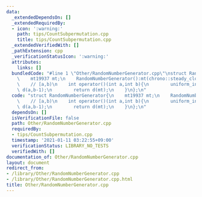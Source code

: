 ```yaml
---
data:
  _extendedDependsOn: []
  _extendedRequiredBy:
  - icon: ':warning:'
    path: tips/CountSubpermutation.cpp
    title: tips/CountSubpermutation.cpp
  _extendedVerifiedWith: []
  _pathExtension: cpp
  _verificationStatusIcon: ':warning:'
  attributes:
    links: []
  bundledCode: "#line 1 \"Other/RandomNumberGenerator.cpp\"\nstruct RandomNumberGenerator{\n\
    \    mt19937 mt;\n    RandomNumberGenerator():mt(chrono::steady_clock::now().time_since_epoch().count()){}\n\
    \    // [a,b)\n    int operator()(int a,int b){\n        uniform_int_distribution<int>\
    \ d(a,b-1);\n        return d(mt);\n    }\n};\n"
  code: "struct RandomNumberGenerator{\n    mt19937 mt;\n    RandomNumberGenerator():mt(chrono::steady_clock::now().time_since_epoch().count()){}\n\
    \    // [a,b)\n    int operator()(int a,int b){\n        uniform_int_distribution<int>\
    \ d(a,b-1);\n        return d(mt);\n    }\n};\n"
  dependsOn: []
  isVerificationFile: false
  path: Other/RandomNumberGenerator.cpp
  requiredBy:
  - tips/CountSubpermutation.cpp
  timestamp: '2021-01-11 03:22:55+09:00'
  verificationStatus: LIBRARY_NO_TESTS
  verifiedWith: []
documentation_of: Other/RandomNumberGenerator.cpp
layout: document
redirect_from:
- /library/Other/RandomNumberGenerator.cpp
- /library/Other/RandomNumberGenerator.cpp.html
title: Other/RandomNumberGenerator.cpp
---
```

